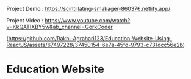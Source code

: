 Project Demo : https://scintillating-smakager-860376.netlify.app/  

Project Video : https://www.youtube.com/watch?v=KkQATIXBY5w&ab_channel=GorkCoder

(https://github.com/Rakhi-Agrahari123/Education-Website-Using-ReactJS/assets/67497228/37450154-6e7a-45fd-9793-c731dcc56e2b)
# Education Website
